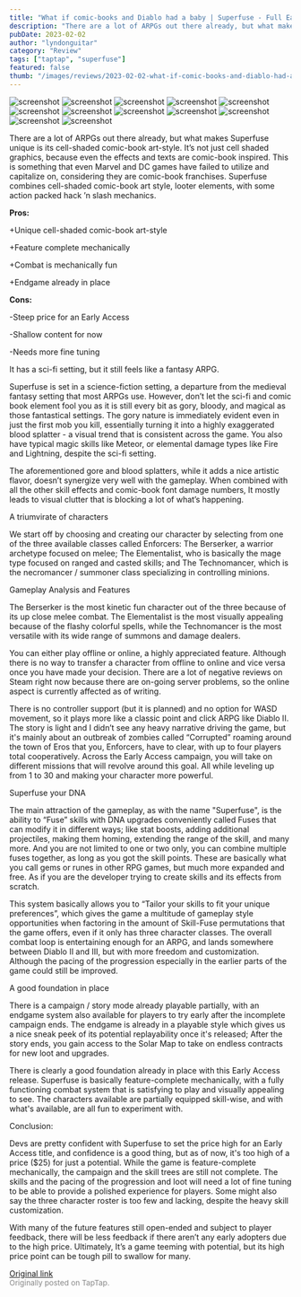 ```yaml
---
title: "What if comic-books and Diablo had a baby | Superfuse - Full Early Access Review"
description: "There are a lot of ARPGs out there already, but what makes Superfuse unique is its cell-shaded comic-book art-style. It’s not just cell shaded graphics, because even the effects and texts are comic-book inspired. This is something that even Marvel and DC games have failed to utilize and capitalize on, considering they are comic-book franchises. Superfuse combines cell-shaded comic-book art style, looter elements, with some action packed hack ’n slash mechanics."
pubDate: 2023-02-02
author: "lyndonguitar"
category: "Review"
tags: ["taptap", "superfuse"]
featured: false
thumb: "/images/reviews/2023-02-02-what-if-comic-books-and-diablo-had-a-baby--superfuse---full-early-access-review-0.avif"
---
```


<div class="gallery">
  <img src="/images/reviews/2023-02-02-what-if-comic-books-and-diablo-had-a-baby--superfuse---full-early-access-review-0.avif" alt="screenshot" />
  <img src="/images/reviews/2023-02-02-what-if-comic-books-and-diablo-had-a-baby--superfuse---full-early-access-review-1.avif" alt="screenshot" />
  <img src="/images/reviews/2023-02-02-what-if-comic-books-and-diablo-had-a-baby--superfuse---full-early-access-review-2.avif" alt="screenshot" />
  <img src="/images/reviews/2023-02-02-what-if-comic-books-and-diablo-had-a-baby--superfuse---full-early-access-review-3.avif" alt="screenshot" />
  <img src="/images/reviews/2023-02-02-what-if-comic-books-and-diablo-had-a-baby--superfuse---full-early-access-review-4.avif" alt="screenshot" />
  <img src="/images/reviews/2023-02-02-what-if-comic-books-and-diablo-had-a-baby--superfuse---full-early-access-review-5.avif" alt="screenshot" />
  <img src="/images/reviews/2023-02-02-what-if-comic-books-and-diablo-had-a-baby--superfuse---full-early-access-review-6.avif" alt="screenshot" />
  <img src="/images/reviews/2023-02-02-what-if-comic-books-and-diablo-had-a-baby--superfuse---full-early-access-review-7.avif" alt="screenshot" />
  <img src="/images/reviews/2023-02-02-what-if-comic-books-and-diablo-had-a-baby--superfuse---full-early-access-review-8.avif" alt="screenshot" />
  <img src="/images/reviews/2023-02-02-what-if-comic-books-and-diablo-had-a-baby--superfuse---full-early-access-review-9.avif" alt="screenshot" />
  <img src="/images/reviews/2023-02-02-what-if-comic-books-and-diablo-had-a-baby--superfuse---full-early-access-review-10.avif" alt="screenshot" />
  <img src="/images/reviews/2023-02-02-what-if-comic-books-and-diablo-had-a-baby--superfuse---full-early-access-review-11.avif" alt="screenshot" />
</div>

There are a lot of ARPGs out there already, but what makes Superfuse unique is its cell-shaded comic-book art-style. It’s not just cell shaded graphics, because even the effects and texts are comic-book inspired. This is something that even Marvel and DC games have failed to utilize and capitalize on, considering they are comic-book franchises. Superfuse combines cell-shaded comic-book art style, looter elements, with some action packed hack ’n slash mechanics.


**Pros:**


+Unique cell-shaded comic-book art-style

+Feature complete mechanically

+Combat is mechanically fun

+Endgame already in place


**Cons:**


-Steep price for an Early Access

-Shallow content for now

-Needs more fine tuning

It has a sci-fi setting, but it still feels like a fantasy ARPG.

Superfuse is set in a science-fiction setting, a departure from the medieval fantasy setting that most ARPGs use. However, don’t let the sci-fi and comic book element fool you as it is still every bit as gory, bloody, and magical as those fantastical settings. The gory nature is immediately evident even in just the first mob you kill, essentially turning it into a highly exaggerated blood splatter - a visual trend that is consistent across the game. You also have typical magic skills like Meteor, or elemental damage types like Fire and Lightning, despite the sci-fi setting.

The aforementioned gore and blood splatters, while it adds a nice artistic flavor, doesn’t synergize very well with the gameplay. When combined with all the other skill effects and comic-book font damage numbers, It mostly leads to visual clutter that is blocking a lot of what’s happening.

A triumvirate of characters

We start off by choosing and creating our character by selecting from one of the three available classes called Enforcers: The Berserker, a warrior archetype focused on melee; The Elementalist, who is basically the mage type focused on ranged and casted skills; and The Technomancer, which is the necromancer / summoner class specializing in controlling minions.

Gameplay Analysis and Features

The Berserker is the most kinetic fun character out of the three because of its up close melee combat. The Elementalist is the most visually appealing because of the flashy colorful spells, while the Technomancer is the most versatile with its wide range of summons and damage dealers.

You can either play offline or online, a highly appreciated feature. Although there is no way to transfer a character from offline to online and vice versa once you have made your decision. There are a lot of negative reviews on Steam right now because there are on-going server problems, so the online aspect is currently affected as of writing.

There is no controller support (but it is planned) and no option for WASD movement, so it plays more like a classic point and click ARPG like Diablo II. The story is light and I didn’t see any heavy narrative driving the game, but it's mainly about an outbreak of zombies called “Corrupted” roaming around the town of Eros that you, Enforcers, have to clear, with up to four players total cooperatively. Across the Early Access campaign, you will take on different missions that will revolve around this goal. All while leveling up from 1 to 30 and making your character more powerful.

Superfuse your DNA

The main attraction of the gameplay, as with the name "Superfuse", is the ability to “Fuse” skills with DNA upgrades conveniently called Fuses that can modify it in different ways; like stat boosts, adding additional projectiles, making them homing, extending the range of the skill, and many more. And you are not limited to one or two only, you can combine multiple fuses together, as long as you got the skill points. These are basically what you call gems or runes in other RPG games, but much more expanded and free. As if you are the developer trying to create skills and its effects from scratch.

This system basically allows you to “Tailor your skills to fit your unique preferences”, which gives the game a multitude of gameplay style opportunities when factoring in the amount of Skill-Fuse permutations that the game offers, even if it only has three character classes. The overall combat loop is entertaining enough for an ARPG, and lands somewhere between Diablo II and III, but with more freedom and customization. Although the pacing of the progression especially in the earlier parts of the game could still be improved.

A good foundation in place

There is a campaign / story mode already playable partially, with an endgame system also available for players to try early after the incomplete campaign ends.  The endgame is already in a playable style which gives us a nice sneak peek of its potential replayability once it's released; After the story ends, you gain access to the Solar Map to take on endless contracts for new loot and upgrades.

There is clearly a good foundation already in place with this Early Access release. Superfuse is basically feature-complete mechanically, with a fully functioning combat system that is satisfying to play and visually appealing to see. The characters available are partially equipped skill-wise, and with what's available, are all fun to experiment with.

Conclusion:

Devs are pretty confident with Superfuse to set the price high for an Early Access title, and confidence is a good thing, but as of now, it's too high of a price ($25) for just a potential. While the game is feature-complete mechanically, the campaign and the skill trees are still not complete. The skills and the pacing of the progression and loot will need a lot of fine tuning to be able to provide a polished experience for players. Some might also say the three character roster is too few and lacking, despite the heavy skill customization.

With many of the future features still open-ended and subject to player feedback, there will be less feedback if there aren’t any early adopters due to the high price. Ultimately, It’s a game teeming with potential, but its high price point can be tough pill to swallow for many.

[Original link](https://www.taptap.io/post/4419250)<br><span style="font-size: 0.95em; color: #888;">Originally posted on TapTap.</span>
